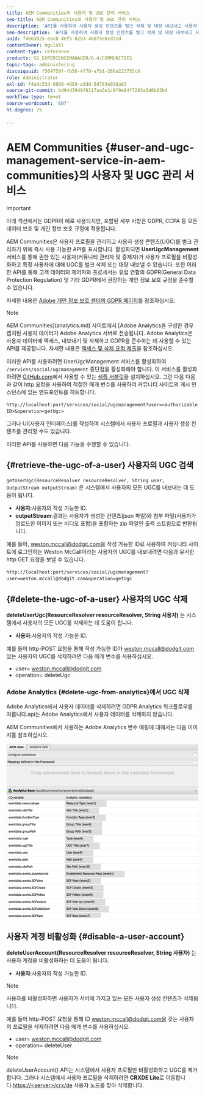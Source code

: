 ```yaml
---
title: AEM Communities의 사용자 및 UGC 관리 서비스
seo-title: AEM Communities의 사용자 및 UGC 관리 서비스
description: 'API를 사용하여 사용자 생성 컨텐츠를 벌크 삭제 및 대량 내보내고 사용자 계정을 비활성화할 수 있습니다. '
seo-description: 'API를 사용하여 사용자 생성 컨텐츠를 벌크 삭제 및 대량 내보내고 사용자 계정을 비활성화할 수 있습니다. '
uuid: f4663825-eac8-4ef5-8253-46875e0cd71d
contentOwner: mgulati
content-type: reference
products: SG_EXPERIENCEMANAGER/6.4/COMMUNITIES
topic-tags: administering
discoiquuid: f564759f-fb56-4f70-a7b1-286a223755c6
role: Administrator
exl-id: f4adc53d-6809-4d89-a3dd-5d783e938a63
source-git-commit: bd94d3949f0117aa3e1c9f0e84f7293a5d6b03b4
workflow-type: tm+mt
source-wordcount: '607'
ht-degree: 7%

---
```


# AEM Communities {#user-and-ugc-management-service-in-aem-communities}의 사용자 및 UGC 관리 서비스

>[!IMPORTANT]
>
>아래 섹션에서는 GDPR이 예로 사용되지만, 포함된 세부 사항은 GDPR, CCPA 등 모든 데이터 보호 및 개인 정보 보호 규정에 적용됩니다.

AEM Communities은 사용자 프로필을 관리하고 사용자 생성 콘텐츠(UGC)를 벌크 관리하기 위해 즉시 사용 가능한 API를 표시합니다. 활성화되면 **UserUgcManagement** 서비스를 통해 권한 있는 사용자(커뮤니티 관리자 및 중재자)가 사용자 프로필을 비활성화하고 특정 사용자에 대해 UGC를 벌크 삭제 또는 대량 내보낼 수 있습니다. 또한 이러한 API를 통해 고객 데이터의 제어자와 프로세서는 유럽 연합의 GDPR(General Data Protection Regulation) 및 기타 GDPR에서 권장하는 개인 정보 보호 규정을 준수할 수 있습니다.

자세한 내용은 [Adobe 개인 정보 보호 센터의 GDPR 페이지](https://www.adobe.com/privacy/general-data-protection-regulation.html)를 참조하십시오.

>[!NOTE]
>
>AEM Communities](analytics.md) 사이트에서 [Adobe Analytics을 구성한 경우 캡처된 사용자 데이터가 Adobe Analytics 서버로 전송됩니다. Adobe Analytics은 사용자 데이터에 액세스, 내보내기 및 삭제하고 GDPR을 준수하는 데 사용할 수 있는 API를 제공합니다. 자세한 내용은 [액세스 및 삭제 요청 제출](https://docs.adobe.com/content/help/en/analytics/admin/data-governance/gdpr-submit-access-delete.html)을 참조하십시오.

이러한 API를 사용하려면 UserUgcManagement 서비스를 활성화하여 `/services/social/ugcmanagement` 종단점을 활성화해야 합니다. 이 서비스를 활성화하려면 [GitHub.com](https://github.com/Adobe-Marketing-Cloud/aem-communities-ugc-migration/tree/main/bundles/communities-ugc-management-servlet)에서 사용할 수 있는 [샘플 서블릿](https://github.com/Adobe-Marketing-Cloud/aem-communities-ugc-migration/tree/main/bundles/communities-ugc-management-servlet)을 설치하십시오. 그런 다음 다음과 같이 http 요청을 사용하여 적절한 매개 변수를 사용하여 커뮤니티 사이트의 게시 인스턴스에 있는 엔드포인트를 히트합니다.

`http://localhost:port/services/social/ugcmanagement?user=<authorizable ID>&operation<getUgc>`

그러나 UI(사용자 인터페이스)를 작성하여 시스템에서 사용자 프로필과 사용자 생성 컨텐츠를 관리할 수도 있습니다.

이러한 API를 사용하면 다음 기능을 수행할 수 있습니다.

## {#retrieve-the-ugc-of-a-user} 사용자의 UGC 검색

`getUserUgc(ResourceResolver resourceResolver, String user, OutputStream outputStream)` 은 시스템에서 사용자의 모든 UGC를 내보내는 데 도움이 됩니다.

* **사용자**:사용자의 작성 가능한 ID.
* **outputStream**:결과는 사용자가 생성한 컨텐츠(json 파일)와 첨부 파일(사용자가 업로드한 이미지 또는 비디오 포함)을 포함하는 zip 파일인 출력 스트림으로 반환됩니다.

예를 들어, weston.mccall@dodgit.com을 작성 가능한 ID로 사용하여 커뮤니티 사이트에 로그인하는 Weston McCall이라는 사용자의 UGC를 내보내려면 다음과 유사한 http GET 요청을 보낼 수 있습니다.

`http://localhost:port/services/social/ugcmanagement?user=weston.mccall@dodgit.com&operation=getUgc`

## {#delete-the-ugc-of-a-user} 사용자의 UGC 삭제

**deleteUserUgc(ResourceResolver resourceResolver, String 사용자)** 는 시스템에서 사용자의 모든 UGC를 삭제하는 데 도움이 됩니다.

* **사용자**:사용자의 작성 가능한 ID.

예를 들어 http-POST 요청을 통해 작성 가능한 ID가 weston.mccall@dodgit.com 있는 사용자의 UGC를 삭제하려면 다음 매개 변수를 사용하십시오.

* user= weston.mccall@dodgit.com
* operation= deleteUgc

### Adobe Analytics {#delete-ugc-from-analytics}에서 UGC 삭제

Adobe Analytics에서 사용자 데이터를 삭제하려면 GDPR Analytics 워크플로우를 따릅니다.api는 Adobe Analytics에서 사용자 데이터를 삭제하지 않습니다.

AEM Communities에서 사용하는 Adobe Analytics 변수 매핑에 대해서는 다음 이미지를 참조하십시오.

![Adobe Analytics에 대한 AEM 커뮤니티 변수 매핑](assets/Analytics-Communities-Mapping.png)

## 사용자 계정 비활성화 {#disable-a-user-account}

**deleteUserAccount(ResourceResolver resourceResolver, String 사용자)** 는 사용자 계정을 비활성화하는 데 도움이 됩니다.

* **사용자**:사용자의 작성 가능한 ID.

>[!NOTE]
>
>사용자를 비활성화하면 사용자가 서버에 가지고 있는 모든 사용자 생성 컨텐츠가 삭제됩니다.

예를 들어 http-POST 요청을 통해 ID weston.mccall@dodgit.com을 갖는 사용자의 프로필을 삭제하려면 다음 매개 변수를 사용하십시오.

* user= weston.mccall@dodgit.com
* operation= deleteUser

>[!NOTE]
>
>deleteUserAccount() API는 시스템에서 사용자 프로필만 비활성화하고 UGC를 제거합니다. 그러나 시스템에서 사용자 프로필을 삭제하려면 **CRXDE Lite**&#x200B;로 이동합니다.[https://&lt;server>/crx/de](http://localhost:4502/crx/de) 사용자 노드를 찾아 삭제합니다.
